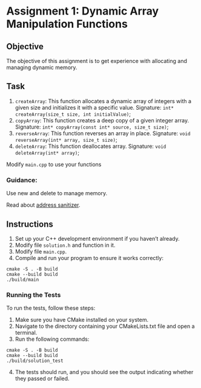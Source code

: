 # Assignment 1: Dynamic Array Manipulation Functions

## Objective
The objective of this assignment is to get experience with allocating and managing dynamic memory.

## Task
1. `createArray`: This function allocates a dynamic array of integers with a given size and initializes it with a specific value.
Signature: `int* createArray(size_t size, int initialValue)`;
2. `copyArray`: This function creates a deep copy of a given integer array.
Signature: `int* copyArray(const int* source, size_t size)`;
3. `reverseArray`: This function reverses an array in place.
Signature: `void reverseArray(int* array, size_t size)`;
4. `deleteArray`: This function deallocates array.
Signature: `void deleteArray(int* array)`;

Modify `main.cpp` to use your functions


### Guidance:

Use new and delete to manage memory.

Read about [address sanitizer](https://saliktariq.medium.com/detect-and-fix-c-memory-leaks-with-addresssanitizer-85f61e6ba852).

## Instructions
1. Set up your C++ development environment if you haven’t already.
2. Modify file `solution.h` and function in it.
3. Modify file `main.cpp`.
4. Compile and run your program to ensure it works correctly:
```shell
cmake -S . -B build
cmake --build build
./build/main
```

### Running the Tests
To run the tests, follow these steps:

1. Make sure you have CMake installed on your system.
2. Navigate to the directory containing your CMakeLists.txt file and open a terminal.
3. Run the following commands:
```shell
cmake -S . -B build
cmake --build build
./build/solution_test
```
4. The tests should run, and you should see the output indicating whether they passed or failed.

